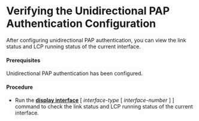 Verifying the Unidirectional PAP Authentication Configuration
=============================================================

After configuring unidirectional PAP authentication, you can view the link status and LCP running status of the current interface.

#### Prerequisites

Unidirectional PAP authentication has been configured.
#### Procedure

* Run the [**display interface**](cmdqueryname=display+interface) [ *interface-type* [ *interface-number* ] ] command to check the link status and LCP running status of the current interface.
